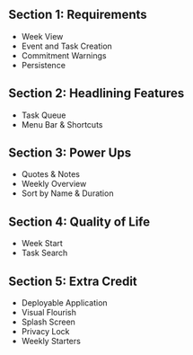 ## Section 1: Requirements

- Week View
- Event and Task Creation
- Commitment Warnings
- Persistence

## Section 2: Headlining Features

- Task Queue
- Menu Bar & Shortcuts

## Section 3: Power Ups

- Quotes & Notes
- Weekly Overview
- Sort by Name & Duration

## Section 4: Quality of Life

- Week Start
- Task Search

## Section 5: Extra Credit

- Deployable Application
- Visual Flourish
- Splash Screen
- Privacy Lock
- Weekly Starters
